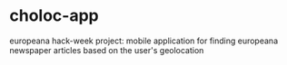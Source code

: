 # choloc-app
europeana hack-week project: mobile application for finding europeana newspaper articles based on the user's geolocation
